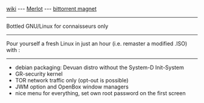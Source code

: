 [wiki](https://github.com/sigoa/Merlot/wiki) --- [Merlot](https://sigoa.github.io/Merlot/) ---  [bittorrent magnet](magnet:?xt=urn:btih:99a7c112a30a75a7c41d213aabde1e455559319c&dn=Merlot&tr=udp%3a%2f%2ftracker.leechers-paradise.org%3a6969&tr=udp%3a%2f%2ftracker.coppersurfer.tk%3a6969)


***

Bottled GNU/Linux for connaisseurs only

***

Pour yourself a fresh Linux in just an hour (i.e. remaster a modified .ISO) with :

***

 * debian packaging: Devuan distro without the System-D Init-System
 * GR-security kernel
 * TOR network traffic only (opt-out is possible)
 * JWM option and OpenBox window managers
 * nice menu for everything, set own root password on the first screen
